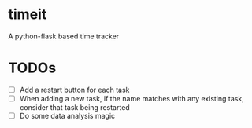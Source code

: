 # timeit
A python-flask based time tracker

# TODOs
- [ ] Add a restart button for each task
- [ ] When adding a new task, if the name matches with any existing task, consider that task being restarted
- [ ] Do some data analysis magic